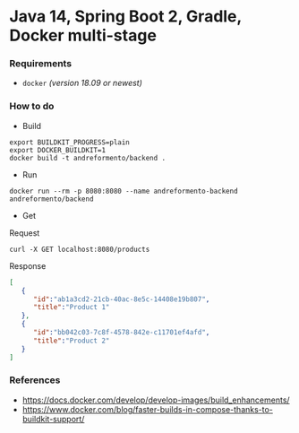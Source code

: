 # Java 14, Spring Boot 2, Gradle, Docker multi-stage

### Requirements

- `docker` _(version 18.09 or newest)_

### How to do

- Build
```shell
export BUILDKIT_PROGRESS=plain
export DOCKER_BUILDKIT=1
docker build -t andreformento/backend .
```

- Run
```shell
docker run --rm -p 8080:8080 --name andreformento-backend andreformento/backend
```

- Get

Request
```shell
curl -X GET localhost:8080/products
```

Response
```json
[
   {
      "id":"ab1a3cd2-21cb-40ac-8e5c-14408e19b807",
      "title":"Product 1"
   },
   {
      "id":"bb042c03-7c8f-4578-842e-c11701ef4afd",
      "title":"Product 2"
   }
]
```

### References
- https://docs.docker.com/develop/develop-images/build_enhancements/
- https://www.docker.com/blog/faster-builds-in-compose-thanks-to-buildkit-support/

